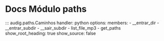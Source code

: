 # Docs Módulo paths

::: audig.paths.Caminhos
    handler: python
    options:
        members:
            - __entrar_dir
            - __entrar_subdir
            - __sair_subdir
            - list_file_mp3
            - get_paths
        show_root_heading: true
        show_source: false
